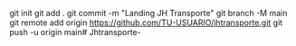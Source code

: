 git init
git add .
git commit -m "Landing JH Transporte"
git branch -M main
git remote add origin https://github.com/TU-USUARIO/jhtransporte.git
git push -u origin main# Jhtransporte-